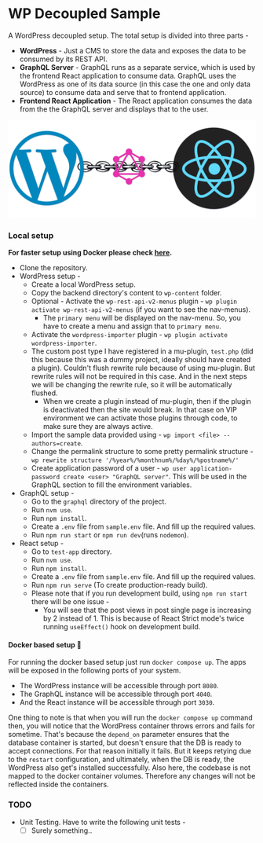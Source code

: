 # WP Decoupled Sample

A WordPress decoupled setup. The total setup is divided into three parts -
- **WordPress** - Just a CMS to store the data and exposes the data to be consumed by its REST API.
- **GraphQL Server** - GraphQL runs as a separate service, which is used by the frontend React application to consume data. GraphQL uses the WordPress as one of its data source (in this case the one and only data source) to consume data and serve that to frontend application.
- **Frontend React Application** - The React application consumes the data from the the GraphQL server and displays that to the user.

![Decoupled WordPress Banner](./extra/Logo.png)

### Local setup

**For faster setup using Docker please check [here](#docker-based-setup-🐳).**

- Clone the repository.
- WordPress setup -
	- Create a local WordPress setup.
	- Copy the backend directory's content to `wp-content` folder.
	- Optional - Activate the `wp-rest-api-v2-menus` plugin - `wp plugin activate wp-rest-api-v2-menus`  (if you want to see the nav-menus).
	  - The `primary menu` will be displayed on the nav-menu. So, you have to create a menu and assign that to `primary menu`.
	- Activate the `wordpress-importer` plugin - `wp plugin activate wordpress-importer`.
	- The custom post type I have registered in a mu-plugin, `test.php` (did this because this was a dummy project, ideally should have created a plugin). Couldn't flush rewrite rule because of using mu-plugin. But rewrite rules will not be required in this case. And in the next steps we will be changing the rewrite rule, so it will be automatically flushed.
	  - When we create a plugin instead of mu-plugin, then if the plugin is deactivated then the site would break. In that case on VIP environment we can activate those plugins through code, to make sure they are always active.
	- Import the sample data provided using - `wp import <file> --authors=create`.
	- Change the permalink structure to some pretty permalink structure - `wp rewrite structure '/%year%/%monthnum%/%day%/%postname%/'`
	- Create application password of a user - `wp user application-password create <user> "GraphQL server"`. This will be used in the GraphQL section to fill the environment variables.
- GraphQL setup -
	- Go to the `graphql` directory of the project.
	- Run `nvm use`.
	- Run `npm install`.
	- Create a `.env` file from `sample.env` file. And fill up the required values.
	- Run `npm run start` or `npm run dev`(runs `nodemon`).
- React setup -
	- Go to `test-app` directory.
	- Run `nvm use`.
	- Run `npm install`.
	- Create a `.env` file from `sample.env` file. And fill up the required values.
	- Run `npm run serve` (To create production-ready build).
	- Please note that if you run development build, using `npm run start` there will be one issue -
	  - You will see that the post views in post single page is increasing by 2 instead of 1. This is because of React Strict mode's twice running `useEffect()` hook on development build.

#### Docker based setup 🐳

For running the docker based setup just run `docker compose up`. The apps will be exposed in the following ports of your system.
- The WordPress instance will be accessible through port `8080`.
- The GraphQL instance will be accessible through port `4040`.
- And the React instance will be accessible through port `3030`.

One thing to note is that when you will run the `docker compose up` command then, you will notice that the WordPress container throws errors and fails for sometime. That's because the `depend_on` parameter ensures that the database container is started, but doesn't ensure that the DB is ready to accept connections. For that reason initially it fails. But it keeps retying due to the `restart` configuration, and ultimately, when the DB is ready, the WordPress also get's installed successfully.
Also here, the codebase is not mapped to the docker container volumes. Therefore any changes will not be reflected inside the containers.

### TODO

- Unit Testing. Have to write the following unit tests -
  - [ ] Surely something..
